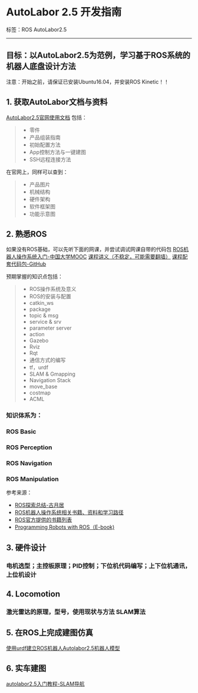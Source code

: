 ﻿# AutoLabor 2.5 开发指南

标签：ROS AutoLabor2.5

---

## **目标：以AutoLabor2.5为范例，学习基于ROS系统的机器人底盘设计方法**

注意：开始之前，请保证已安装Ubuntu16.04，并安装ROS Kinetic！！

## 1. 获取AutoLabor文档与资料
[AutoLabor2.5官网使用文档][1]   包括：
> * 零件
> * 产品组装指南
> * 初始配置方法
> * App控制方法与一键建图
> * SSH远程连接方法

在官网上，同样可以查到：
> * 产品图片
> * 机械结构
> * 硬件架构
> * 软件框架图
> * 功能示意图

## 2. 熟悉ROS

如果没有ROS基础，可以先听下面的网课，并尝试调试网课自带的代码包
[ROS机器人操作系统入门-中国大学MOOC][2]
[课程讲义（不稳定，可能需要翻墙）][3]
[课程配套代码包-GitHub][4]


预期掌握的知识点包括：
> * ROS操作系统及意义
> * ROS的安装与配置
> * catkin_ws
> * package
> * topic & msg
> * service & srv
> * parameter server
> * action
> * Gazebo
> * Rviz
> * Rqt
> * 通信方式的编写
> * tf，urdf
> * SLAM & Gmapping
> * Navigation Stack
> * move_base
> * costmap
> * ACML

### **知识体系为：**

### ROS Basic
### ROS Perception
### ROS Navigation
### ROS Manipulation
参考来源：
* [ROS探索总结-古月居][5]
* [ROS机器人操作系统相关书籍、资料和学习路径][6]
* [ROS官方提供的书籍列表][7]
* [Programming Robots with ROS（E-book)][8]

## 3. 硬件设计

### 电机选型；主控板原理；PID控制；下位机代码编写；上下位机通讯，上位机设计

## 4. Locomotion

### 激光雷达的原理，型号，使用现状与方法 SLAM算法

## 5. 在ROS上完成建图仿真
[使用urdf建立ROS机器人Autolabor2.5机器人模型][9]

## 6. 实车建图
[autolabor2.5入门教程-SLAM导航][10]


  [1]: http://www.autolabor.com.cn/usedoc/autolabor2_5/radarVersion
  [2]: https://www.bilibili.com/video/av24585414?from=search&seid=3793999139419634004
  [3]: https://sychaichangkun.gitbooks.io/ros-tutorial-icourse163/content/
  [4]: https://github.com/sychaichangkun/ROS-Academy-for-Beginners
  [5]: http://www.guyuehome.com/column/ros-explore
  [6]: https://zhuanlan.zhihu.com/p/30391098
  [7]: http://wiki.ros.org/Books
  [8]: https://b-ok.cc/book/2577773/f02462
  [9]: https://blog.csdn.net/autolabor/article/details/85097679
  [10]: https://www.ncnynl.com/archives/201904/2995.html